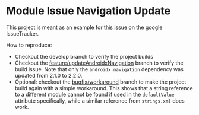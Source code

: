 # Module Issue Navigation Update

This project is meant as an example for [this issue](https://issuetracker.google.com/issues/170870061) on the google IssueTracker.

How to reproduce:
- Checkout the develop branch to verify the project builds
- Checkout the [feature/updateAndroidxNavigation](https://github.com/PatrickKuijpers/ModuleIssueNavigationUpdate/tree/feature/updateAndroidxNavigation) branch to verify the build issue.
Note that only the `androidx.navigation` dependency was updated from 2.1.0 to 2.2.0.
- Optional: checkout the [bugfix/workaround](https://github.com/PatrickKuijpers/ModuleIssueNavigationUpdate/tree/bugfix/workaround) branch to make the project build again with a simple workaround.
This shows that a string reference to a different module cannot be found if used in the `defaultValue` attribute specifically, while a similar reference from `strings.xml` does work.
